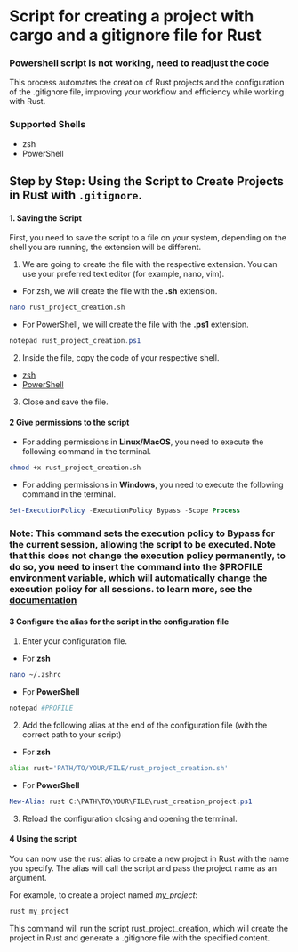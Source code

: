 # Script for creating a project with cargo and a gitignore file for Rust

### Powershell script is not working, need to readjust the code

This process automates the creation of Rust projects and the configuration of the .gitignore file, improving your workflow and efficiency while working with Rust.

### Supported Shells

  - zsh
  - PowerShell

## Step by Step: Using the Script to Create Projects in Rust with `.gitignore`.

#### 1. Saving the Script

First, you need to save the script to a file on your system, depending on the shell you are running, the extension will be different.

1. We are going to create the file with the respective extension. You can use your preferred text editor (for example, nano, vim).

- For zsh, we will create the file with the **.sh** extension.

```zsh
nano rust_project_creation.sh
```

- For PowerShell, we will create the file with the **.ps1** extension.

```powershell
notepad rust_project_creation.ps1
```

2. Inside the file, copy the code of your respective shell.

- [zsh](https://github.com/devprogq/rust-script-gitignore/tree/main/scripts/zsh/rust_project_creation.sh)
- [PowerShell](https://github.com/devprogq/rust-script-gitignore/tree/main/scripts/powershell/rust_project_creation.ps1)

3. Close and save the file. 

#### 2 Give permissions to the script

- For adding permissions in **Linux/MacOS**, you need to execute the following command in the terminal.

```zsh
chmod +x rust_project_creation.sh
```

- For adding permissions in **Windows**, you need to execute the following command in the terminal.

```powershell
Set-ExecutionPolicy -ExecutionPolicy Bypass -Scope Process
```

### Note: This command sets the execution policy to Bypass for the current session, allowing the script to be executed. Note that this does not change the execution policy permanently, to do so, you need to insert the command into the $PROFILE environment variable, which will automatically change the execution policy for all sessions. to learn more, see the [documentation](https://learn.microsoft.com/en-us/powershell/module/microsoft.powershell.security/set-executionpolicy?view=powershell-7.4)

#### 3 Configure the alias for the script in the configuration file

1. Enter your configuration file.

- For **zsh**

```zsh
nano ~/.zshrc
```

- For **PowerShell**

```powershell
notepad #PROFILE
```

2. Add the following alias at the end of the configuration file (with the correct path to your script)

- For **zsh**

```zsh
alias rust='PATH/TO/YOUR/FILE/rust_project_creation.sh'
```

- For **PowerShell**

```powershell
New-Alias rust C:\PATH\TO\YOUR\FILE\rust_creation_project.ps1
```

3. Reload the configuration closing and opening the terminal.

#### 4 Using the script

You can now use the rust alias to create a new project in Rust with the name you specify. The alias will call the script and pass the project name as an argument.

For example, to create a project named *my_project*:

```sh
rust my_project
```

This command will run the script rust_project_creation, which will create the project in Rust and generate a .gitignore file with the specified content.
